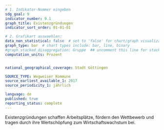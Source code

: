 ```yaml
---
# 1. Indikator-Nummer eingeben 
sdg_goal: 9
indicator_number: 9.1
graph_title: Existenzgründungen
indicator_sort_order: 01-01-01

# 2. Grafikart auswaehlen: 
data_non_statistical: false  # set to 'false' for chart/graph visualization 
graph_type: bar  # chart types include: bar, line, binary 
#graph_stacked_disaggregation: Gruppe  ## uncomment this line for stacked bars. eplace 'Geschlecht' with the field of aggregation. 
computation_units: Prozent


national_geographical_coverage: Stadt Göttingen

SOURCE_TYPE: Wegweiser Kommune
source_earliest_available_1: 2017
source_periodicity_1: jährlich

language: de   
published: true 
reporting_status: complete
---
```

Existenzgründungen schaffen Arbeitsplätze, fördern den Wettbewerb und tragen durch ihre Wertschöpfung zum Wirtschaftswachstum bei. 
